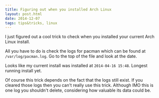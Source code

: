 ```yaml
---
title: Figuring out when you installed Arch Linux
layout: post.html
date: 2014-12-07
tags: tips&tricks, linux
---
```


I just figured out a cool trick to check when you installed your current Arch
Linux install.

All you have to do is check the logs for pacman which can be found at
`/var/log/pacman.log`.  Go to the top of the file and look at the date.

Looks like my current install was installed at `2014-04-16 15:48`.  Longest
running install yet.

Of course this trick depends on the fact that the logs still exist.  If you
cleared those logs then you can't really use this trick.  Although IMO this is
one log you shouldn't delete, considering how valuable its data could be.
